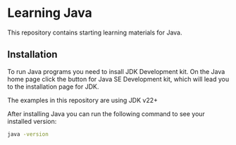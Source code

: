 # Learning Java

This repository contains starting learning materials for Java.

## Installation

To run Java programs you need to insall JDK Development kit. On the Java home page click the button for Java SE Development kit, which will lead you to the installation page for JDK.

The examples in this repository are using JDK v22+

After installing Java you can run the following command to see your installed version:

```bash
java -version
```
